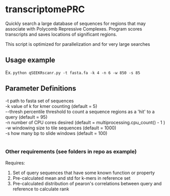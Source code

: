 # transcriptomePRC
Quickly search a large database of sequences for regions that may associate with Polycomb Repressive Complexes. Program scores transcripts and saves locations of significant regions.<br/>

This script is optimized for parallelization and for very large searches <br/>

## Usage example
Ex. ```python qSEEKRscanr.py -t fasta.fa -k 4 -n 6 -w 850 -s 85```
<br/>

## Parameter Definitions
-t path to fasta set of sequences <br/>
-k value of k for kmer counting (default = 5) <br/>
--thresh percentile threshold to count a sequence regions as a 'hit' to a query (default = 95) <br/>
-n number of CPU cores desired (default = multiprocessing.cpu_count() - 1 ) <br/>
-w windowing size to tile sequences (default = 1000) <br/>
-s how many bp to slide windows (default = 100) <br/>
 <br/>
 
### Other requirements (see folders in repo as example)
Requires:
1. Set of query sequences that have some known function or property <br/>
2. Pre-calculated mean and std for k-mers in reference set <br/>
3. Pre-calculated distribution of pearon's correlations between query and reference to calculate rank <br/>

 <br/>
